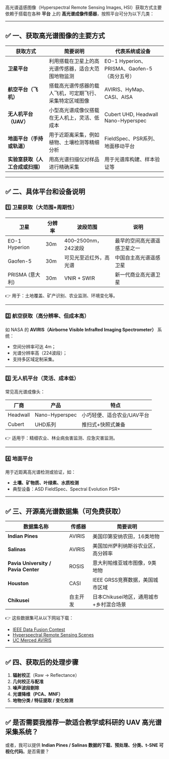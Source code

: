 高光谱遥感图像（Hyperspectral Remote Sensing Images, HSI）获取方式主要依赖于搭载在各种 **平台** 上的 **高光谱成像传感器**，按照平台可分为以下几类：

------

## ✅ 一、获取高光谱图像的主要方式

| 获取方式                         | 简要说明                                                 | 代表系统或设备                              |
| -------------------------------- | -------------------------------------------------------- | ------------------------------------------- |
| **卫星平台**                     | 利用搭载在卫星上的高光谱传感器，适合大范围地物监测       | EO-1 Hyperion、PRISMA、Gaofen-5（高分五号） |
| **航空平台（飞机）**             | 搭载高光谱传感器的载人飞机，可定期飞行、采集特定区域图像 | AVIRIS、HyMap、CASI、AISA                   |
| **无人机平台（UAV）**            | 小型高光谱成像仪搭载在无人机上，灵活、低成本             | Cubert UHD, Headwall Nano-Hyperspec         |
| **地面平台（手持或轨道）**       | 用于近距离采集，例如植物、土壤检测等精细分析             | FieldSpec、PSR系列、地面移动平台            |
| **实验室获取（人工合成或扫描）** | 用高光谱扫描仪对样品进行精确采集                         | 用于光谱库构建、样本验证等                  |

------

## ✅ 二、具体平台和设备说明

### 1️⃣ 卫星获取（大范围+周期性）

| 卫星            | 分辨率 | 波段范围               | 说明                         |
| --------------- | ------ | ---------------------- | ---------------------------- |
| EO-1 Hyperion   | 30m    | 400–2500nm，242波段    | 最早的空间高光谱遥感卫星之一 |
| Gaofen-5        | 30m    | 可见光至近红外，高光谱 | 中国自主高光谱遥感卫星       |
| PRISMA (意大利) | 30m    | VNIR + SWIR            | 新一代商业高光谱卫星         |

👉 用于：土地覆盖、矿产识别、农业监测、环境变化等。

------

### 2️⃣ 航空获取（高分辨率、但成本高）

如 NASA 的 **AVIRIS（Airborne Visible InfraRed Imaging Spectrometer）** 系统：

- 空间分辨率可达 4m；
- 光谱分辨率高（224波段）；
- 支持多区域定制采集。

------

### 3️⃣ 无人机平台（灵活、成本低）

常见高光谱成像头：

| 厂商     | 产品           | 特点                       |
| -------- | -------------- | -------------------------- |
| Headwall | Nano-Hyperspec | 小巧轻便、适合农业/UAV平台 |
| Cubert   | UHD系列        | 推扫式+快照式兼备          |

👉 适用于：精细农业、林业病虫害监测、应急灾害监测。

------

### 4️⃣ 地面平台

用于近距离高光谱检测或验证，如：

- **土壤、矿物质、叶绿素、水质检测**
- 典型设备：ASD FieldSpec、Spectral Evolution PSR+

------

## ✅ 三、开源高光谱数据集（可免费获取）

| 数据集名称                          | 传感器   | 简要说明                                |
| ----------------------------------- | -------- | --------------------------------------- |
| **Indian Pines**                    | AVIRIS   | 美国印第安纳农田，16类地物              |
| **Salinas**                         | AVIRIS   | 美国加州萨利纳斯谷农业区，高分辨率      |
| **Pavia University / Pavia Center** | ROSIS    | 意大利帕维亚城市图像，9类地物           |
| **Houston**                         | CASI     | IEEE GRSS竞赛数据，美国城市区域         |
| **Chikusei**                        | 自主开发 | 日本Chikusei地区，通用城市+乡村混合场景 |

👉 这些数据集可从以下网站下载：

- [IEEE Data Fusion Contest](http://www.grss-ieee.org/community/technical-committees/data-fusion/)
- [Hyperspectral Remote Sensing Scenes](https://www.ehu.eus/ccwintco/index.php/Hyperspectral_Remote_Sensing_Scenes)
- [UC Merced AVIRIS](https://engineering.purdue.edu/~biehl/MultiSpec/hyperspectral.html)

------

## ✅ 四、获取后的处理步骤

1. **辐射校正**（Raw → Reflectance）
2. **几何校正与配准**
3. **噪声波段剔除**
4. **光谱降维（PCA、MNF）**
5. **地物分类 / 特征提取 / 变化检测**

------

## ✅ 是否需要我推荐一款适合教学或科研的 UAV 高光谱采集系统？

或者，我可以提供 **Indian Pines / Salinas 数据的下载、预处理、分类、t-SNE 可视化代码**。是否需要？